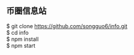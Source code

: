 ## 币圈信息站
$ git clone https://github.com/songguo6/info.git  
$ cd info  
$ npm install  
$ npm start  